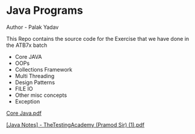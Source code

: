 # Java Programs

Author - Palak Yadav

This Repo contains the source code for the
Exercise that we have done in the ATB7x batch

- Core JAVA
- OOPs
- Collections Framework
- Multi Threading
- Design Patterns
- FILE IO
- Other misc concepts
- Exception


[Core Java.pdf](https://github.com/user-attachments/files/16118466/Core.Java.pdf)


[[Java Notes] - TheTestingAcademy (Pramod Sir) (1).pdf](https://github.com/user-attachments/files/16118469/Java.Notes.-.TheTestingAcademy.Pramod.Sir.1.pdf)
